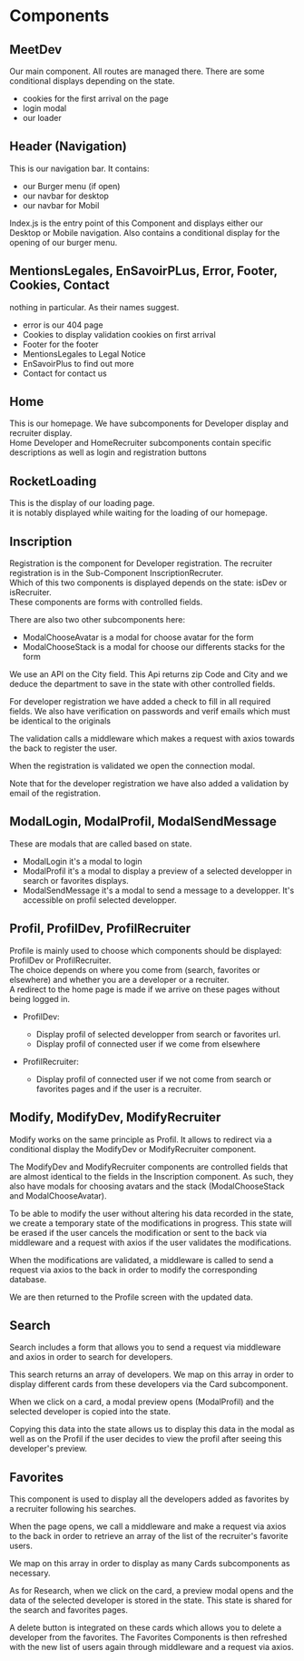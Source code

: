 # Components

## MeetDev

Our main component. All routes are managed there. There are some conditional displays depending on the state.

- cookies for the first arrival on the page
- login modal
- our loader

## Header (Navigation)
This is our navigation bar. It contains:

- our Burger menu (if open)
- our navbar for desktop
- our navbar for Mobil

Index.js is the entry point of this Component and displays either our Desktop or Mobile navigation. Also contains a conditional display for the opening of our burger menu.

## MentionsLegales, EnSavoirPLus, Error, Footer, Cookies, Contact
nothing in particular. As their names suggest.  

- error is our 404 page
- Cookies to display validation cookies on first arrival
- Footer for the footer
- MentionsLegales to Legal Notice
- EnSavoirPlus to find out more
- Contact for contact us

## Home
This is our homepage. We have subcomponents for Developer display and recruiter display.  
Home Developer and HomeRecruiter subcomponents contain specific descriptions as well as login and registration buttons

## RocketLoading
This is the display of our loading page.  
it is notably displayed while waiting for the loading of our homepage.

## Inscription
Registration is the component for Developer registration. The recruiter registration is in the Sub-Component InscriptionRecruter.  
Which of this two components is displayed depends on the state: isDev or isRecruiter.  
These components are forms with controlled fields.  

There are also two other subcomponents here:

- ModalChooseAvatar is a modal for choose avatar for the form
- ModalChooseStack is a modal for choose our differents stacks for the form

We use an API on the City field. This Api returns zip Code and City and we deduce the department to save in the state with other controlled fields.

For developer registration we have added a check to fill in all required fields. We also have verification on passwords and verif emails which must be identical to the originals

The validation calls a middleware which makes a request with axios towards the back to register the user.

When the registration is validated we open the connection modal.

Note that for the developer registration we have also added a validation by email of the registration.

## ModalLogin, ModalProfil, ModalSendMessage

These are modals that are called based on state.  

- ModalLogin it's a modal to login
- ModalProfil it's a modal to display a preview of a selected developper in search or favorites displays.
- ModalSendMessage it's a modal to send a message to a developper. It's accessible on profil selected developper.

## Profil, ProfilDev, ProfilRecruiter

Profile is mainly used to choose which components should be displayed: ProfilDev or ProfilRecruiter.  
The choice depends on where you come from (search, favorites or elsewhere) and whether you are a developer or a recruiter.  
A redirect to the home page is made if we arrive on these pages without being logged in.

- ProfilDev:
  - Display profil of selected developper from search or favorites url.
  - Display profil of connected user if we come from elsewhere
  
- ProfilRecruiter:
  - Display profil of connected user if we not come from search or favorites pages and if the user is a recruiter.

## Modify, ModifyDev, ModifyRecruiter

Modify works on the same principle as Profil. It allows to redirect via a conditional display the ModifyDev or ModifyRecruiter component.  

The ModifyDev and ModifyRecruiter components are controlled fields that are almost identical to the fields in the Inscription component. As such, they also have modals for choosing avatars and the stack (ModalChooseStack and ModalChooseAvatar). 

To be able to modify the user without altering his data recorded in the state, we create a temporary state of the modifications in progress. This state will be erased if the user cancels the modification or sent to the back via middleware and a request with axios if the user validates the modifications.  

When the modifications are validated, a middleware is called to send a request via axios to the back in order to modify the corresponding database.  

We are then returned to the Profile screen with the updated data.

## Search

Search includes a form that allows you to send a request via middleware and axios in order to search for developers.  

This search returns an array of developers. We map on this array in order to display different cards from these developers via the Card subcomponent.  

When we click on a card, a modal preview opens (ModalProfil) and the selected developer is copied into the state.  

Copying this data into the state allows us to display this data in the modal as well as on the Profil if the user decides to view the profil after seeing this developer's preview.  

## Favorites

This component is used to display all the developers added as favorites by a recruiter following his searches.  

When the page opens, we call a middleware and make a request via axios to the back in order to retrieve an array of the list of the recruiter's favorite users.  

We map on this array in order to display as many Cards subcomponents as necessary.  

As for Research, when we click on the card, a preview modal opens and the data of the selected developer is stored in the state. This state is shared for the search and favorites pages.  

A delete button is integrated on these cards which allows you to delete a developer from the favorites. The Favorites Components is then refreshed with the new list of users again through middleware and a request via axios.  
